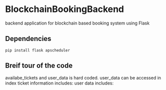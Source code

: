 # BlockchainBookingBackend
backend application for blockchain based booking system using Flask

## Dependencies
```
pip install flask apscheduler
```
## Breif tour of the code

availabe_tickets and user_data is hard coded.
user_data can be accessed in index
ticket information includes: 
user data includes: 
